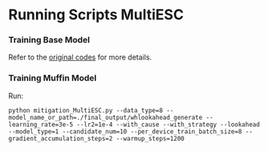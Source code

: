 # Running Scripts MultiESC

### Training Base Model

Refer to the [original codes](https://github.com/lwgkzl/MultiESC) for more details.

[//]: # "### Generating Samples"

[//]: # "Run:"

[//]: # "```console"
[//]: # "python mitigation_MultiESC.py --data_type=8 --model_name_or_path=./final_output/whlookahead_generate --learning_rate=3e-5 --lr2=1e-4 --with_cause --with_strategy --lookahead --model_type=1 --candidate_num=10 --per_device_train_batch_size=8 --gradient_accumulation_steps=2 --warmup_steps=1200"
[//]: # "```"

[//]: # "### Getting AI Feedback"

[//]: # "First, process the raw by enter ``reward_model/Llama`` and run:"

[//]: # "```console"
[//]: # "python process_raw.py --input_file_dir ./final_output/whlookahead_generate_candidate_10"

[//]: # "```"

### Training Muffin Model

Run:

```console
python mitigation_MultiESC.py --data_type=8 --model_name_or_path=./final_output/whlookahead_generate --learning_rate=3e-5 --lr2=1e-4 --with_cause --with_strategy --lookahead --model_type=1 --candidate_num=10 --per_device_train_batch_size=8 --gradient_accumulation_steps=2 --warmup_steps=1200
```
